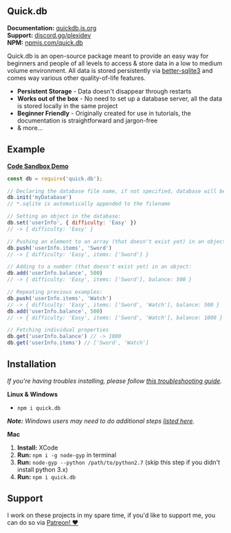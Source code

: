 ## Quick.db

**Documentation:** [quickdb.js.org](https://quickdb.js.org) <br>
**Support:** [discord.gg/plexidev](https://discord.gg/plexidev) <br>
**NPM:** [npmjs.com/quick.db](https://www.npmjs.com/package/quick.db)

Quick.db is an open-source package meant to provide an easy way for beginners and people of all levels to access & store data in a low to medium volume environment. All data is stored persistently via [better-sqlite3](https://github.com/JoshuaWise/better-sqlite3) and comes way various other quality-of-life features.

- **Persistent Storage** - Data doesn't disappear through restarts
- **Works out of the box** - No need to set up a database server, all the data is stored locally in the same project
- **Beginner Friendly** - Originally created for use in tutorials, the documentation is straightforward and jargon-free
- & more...

## Example

[**Code Sandbox Demo**](https://codesandbox.io/s/quickdb-demo-7ti8z?file=/src/index.js)
```js
const db = require('quick.db');

// Declaring the database file name, if not specified, database will be stored as "json.sqlite"
db.init('myDatabase')
// *.sqlite is automatically appended to the filename

// Setting an object in the database:
db.set('userInfo', { difficulty: 'Easy' })
// -> { difficulty: 'Easy' }

// Pushing an element to an array (that doesn't exist yet) in an object:
db.push('userInfo.items', 'Sword')
// -> { difficulty: 'Easy', items: ['Sword'] }

// Adding to a number (that doesn't exist yet) in an object:
db.add('userInfo.balance', 500)
// -> { difficulty: 'Easy', items: ['Sword'], balance: 500 }

// Repeating previous examples:
db.push('userInfo.items', 'Watch')
// -> { difficulty: 'Easy', items: ['Sword', 'Watch'], balance: 500 }
db.add('userInfo.balance', 500)
// -> { difficulty: 'Easy', items: ['Sword', 'Watch'], balance: 1000 }

// Fetching individual properties
db.get('userInfo.balance') // -> 1000
db.get('userInfo.items') // ['Sword', 'Watch']
```

## Installation

*If you're having troubles installing, please follow [this troubleshooting guide](https://github.com/JoshuaWise/better-sqlite3/blob/master/docs/troubleshooting.md).*

**Linux & Windows**
- `npm i quick.db`

***Note:** Windows users may need to do additional steps [listed here](https://github.com/JoshuaWise/better-sqlite3/blob/master/docs/troubleshooting.md).*

**Mac**
1. **Install:** XCode
2. **Run:** `npm i -g node-gyp` in terminal
3. **Run:** `node-gyp --python /path/to/python2.7` (skip this step if you didn't install python 3.x)
4. **Run:** `npm i quick.db`

## Support
I work on these projects in my spare time, if you'd like to support me, you can do so via [Patreon! ❤️](https://www.patreon.com/lorencerri)

